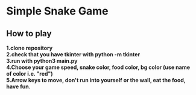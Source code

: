 # Simple Snake Game  
## How to play  
**1.clone repository**   
**2.check that you have tkinter with python -m tkinter**  
**3.run with python3 main.py**    
**4.Choose your game speed, snake color, food color, bg color (use name of color i.e. "red")**     
**5.Arrow keys to move, don't run into yourself or the wall, eat the food, have fun.**  
